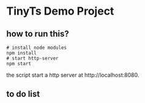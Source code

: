 # TinyTs Demo Project

## how to run this?
```shell
# install node modules
npm install
# start http-server
npm start
```
the script start a http server at http://localhost:8080.  

## to do list


